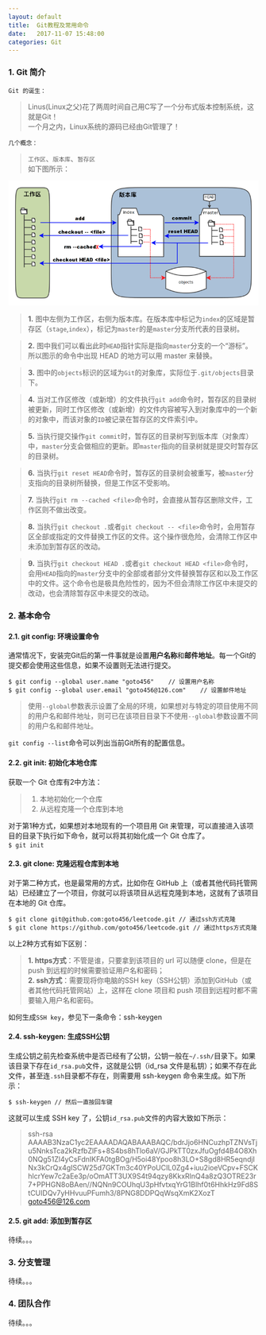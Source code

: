 ```yaml
---
layout: default
title:  Git教程及常用命令
date:   2017-11-07 15:48:00
categories: Git
---
```


### 1. Git 简介
`Git 的诞生：`
> Linus(Linux之父)花了两周时间自己用C写了一个分布式版本控制系统，这就是Git！   
一个月之内，Linux系统的源码已经由Git管理了！

`几个概念：`
> `工作区`、`版本库`、`暂存区`   
如下图所示：

![image](https://raw.githubusercontent.com/goto456/markdown-pictures/master/wengeblog/git/1.png)

> **1.** 图中左侧为工作区，右侧为版本库。在版本库中标记为`index`的区域是暂存区（`stage`,`index`），标记为`master`的是`master`分支所代表的目录树。

> **2.** 图中我们可以看出此时`HEAD`指针实际是指向`master`分支的一个“游标”。所以图示的命令中出现 HEAD 的地方可以用 master 来替换。

> **3.** 图中的`objects`标识的区域为`Git`的对象库，实际位于`.git/objects`目录下。

> **4.** 当对工作区修改（或新增）的文件执行`git add`命令时，暂存区的目录树被更新，同时工作区修改（或新增）的文件内容被写入到对象库中的一个新的对象中，而该对象的`ID`被记录在暂存区的文件索引中。

> **5.** 当执行提交操作`git commit`时，暂存区的目录树写到版本库（对象库）中，`master`分支会做相应的更新。即`master`指向的目录树就是提交时暂存区的目录树。

> **6.** 当执行`git reset HEAD`命令时，暂存区的目录树会被重写，被`master`分支指向的目录树所替换，但是工作区不受影响。

> **7.** 当执行`git rm --cached <file>`命令时，会直接从暂存区删除文件，工作区则不做出改变。

> **8.** 当执行`git checkout .`或者`git checkout -- <file>`命令时，会用暂存区全部或指定的文件替换工作区的文件。这个操作很危险，会清除工作区中未添加到暂存区的改动。

> **9.** 当执行`git checkout HEAD .`或者`git checkout HEAD <file>`命令时，会用`HEAD`指向的`master`分支中的全部或者部分文件替换暂存区和以及工作区中的文件。这个命令也是极具危险性的，因为不但会清除工作区中未提交的改动，也会清除暂存区中未提交的改动。


### 2. 基本命令

#### 2.1. git config: 环境设置命令   

通常情况下，安装完Git后的第一件事就是设置**用户名称**和**邮件地址**。每一个Git的提交都会使用这些信息，如果不设置则无法进行提交。

`$ git config --global user.name "goto456"    // 设置用户名称`   
`$ git config --global user.email "goto456@126.com"    // 设置邮件地址`

> 使用`--global`参数表示设置了全局的环境，如果想对与特定的项目使用不同的用户名和邮件地址，则可已在该项目目录下不使用`--global`参数设置不同的用户名和邮件地址。

`git config --list`命令可以列出当前Git所有的配置信息。


#### 2.2. git init: 初始化本地仓库

获取一个 Git 仓库有2中方法：
> 1. 本地初始化一个仓库
> 2. 从远程克隆一个仓库到本地

对于第1种方式，如果想对本地现有的一个项目用 Git 来管理，可以直接进入该项目的目录下执行如下命令，就可以将其初始化成一个 Git 仓库了。   
`$ git init`


#### 2.3. git clone: 克隆远程仓库到本地

对于第二种方式，也是最常用的方式，比如你在 GitHub 上（或者其他代码托管网站）已经建立了一个项目，你就可以将该项目从远程克隆到本地，这就有了该项目在本地的 Git 仓库。

`$ git clone git@github.com:goto456/leetcode.git // 通过ssh方式克隆`   
`$ git clone https://github.com/goto456/leetcode.git // 通过https方式克隆`

以上2种方式有如下区别：
> **1. https方式**：不管是谁，只要拿到该项目的 url 可以随便 clone，但是在 push 到远程的时候需要验证用户名和密码；   
> **2. ssh方式**：需要现将你电脑的SSH key（SSH公钥）添加到GitHub（或者其他代码托管网站）上，这样在 clone  项目和 push 项目到远程时都不需要输入用户名和密码。   

如何生成`SSH key`，参见下一条命令：ssh-keygen


#### 2.4. ssh-keygen: 生成SSH公钥

生成公钥之前先检查系统中是否已经有了公钥，公钥一般在`~/.ssh/`目录下。如果该目录下存在`id_rsa.pub`文件，这就是公钥（id_rsa 文件是私钥）；如果不存在此文件，甚至连`.ssh`目录都不存在，则需要用 ssh-keygen 命令来生成。如下所示：

`$ ssh-keygen // 然后一直按回车键`

这就可以生成 SSH key 了，公钥`id_rsa.pub`文件的内容大致如下所示：
> ssh-rsa AAAAB3NzaC1yc2EAAAADAQABAAABAQC/bdrJjo6HNCuzhpTZNVsTju5NnksTca2kRzfbZlFs+8S4bs8hTlo6aV/GJPkTT0zxJfuOgfd4B4O8Xh0NQg51Zl4yCsFdnIKFA0tgBOg/H5oi48Ypoo8h3LO+S8gd8HR5eqndjINx3kCrQx4gISCW25d7GKTm3c40YPoUCIL0Zg4+iuu2ioeVCpv+FSCKhlcrYew7c2aEe3p/oOmATT3UX9S4t94qzy8KkxRlnQ4a8zQ3OTRE23r7+PPHGN8oBAen//NQNn9COUhqU3pHfvtxqYrG1Blhf0t6HhkHz9Fd8StCUIDQv7yHHvuuPFumh3/8PNG8DDPQqWsqXmK2XozT goto456@126.com


#### 2.5. git add: 添加到暂存区



待续。。。


### 3. 分支管理
待续。。。

### 4. 团队合作
待续。。。
